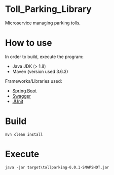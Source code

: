 # Toll_Parking_Library
Microservice managing parking tolls.

# How to use

In order to build, execute the program:
* Java JDK (> 1.8)
* Maven (version used 3.6.3)

Frameworks/Libraries used:
* [Spring Boot](https://spring.io/projects/spring-boot)
* [Swagger](https://swagger.io/)
* [JUnit](https://junit.org/junit5/)

# Build
```
mvn clean install
```
# Execute
```
java -jar target\tollparking-0.0.1-SNAPSHOT.jar
```

